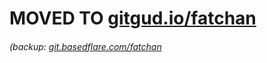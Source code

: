 # MOVED TO [gitgud.io/fatchan](https://gitgud.io/fatchan)
###### (backup: [git.basedflare.com/fatchan](https://git.basedflare.com/fatchan/jschan)


